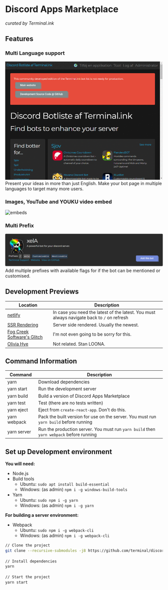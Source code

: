 # Discord Apps Marketplace
_curated by Terminal.ink_

## Features
### Multi Language support
![i18n](.github/languages.gif)
Present your ideas in more than just English.
Make your bot page in multiple languages to target many more users.

### Images, YouTube and YOUKU video embed
![embeds](.github/embeds.gif)

### Multi Prefix
![prefixes](.github/prefixes.png)
Add multiple prefixes with available flags for if the bot can be mentioned or customised.

## Development Previews
Location                                                          | Description
----------------------------------------------------------------- | -----------------
[netlify](https://twink.netlify.com/)                             | In case you need the latest of the latest. You must always navigate back to `/` on refresh
[SSR Rendering](https://discordapps.dev/)                         | Server side rendered. Usually the newest.
[Fog Creek Software's Glitch](https://discordapps-dev.glitch.me/) | I'm not even going to be sorry for this.
[Olivia Hye](https://www.youtube.com/watch?v=UkY8HvgvBJ8)         | Not related. Stan LOONA.

## Command Information
Command            | Description
------------------ | ---------------
yarn               | Download dependencies
yarn start         | Run the development server
yarn build         | Build a version of Discord Apps Marketplace
yarn test          | Test (there are no tests written)
yarn eject         | Eject from `create-react-app`. Don't do this.
yarn webpack       | Pack the built version for use on the server. You must run `yarn build` before running
yarn server        | Run the production server. You must run `yarn build` then `yarn webpack` before running

## Set up Development environment
**You will need:**
- Node.js
- Build tools
  - Ubuntu: `sudo apt install build-essential`
  - Windows: (as admin) `npm i -g windows-build-tools`
- Yarn
  - Ubuntu: `sudo npm i -g yarn`
  - Windows: (as admin) `npm i -g yarn`

**For building a server environment:**
- Webpack
  - Ubuntu: `sudo npm i -g webpack-cli`
  - Windows: (as admin) `npm i -g webpack-cli`

```bash
// Clone the project
git clone --recursive-submodules -j8 https://github.com/terminal/discordapps.dev.git

// Install dependencies
yarn

// Start the project
yarn start
```

<!--
## Sponsors
This project is funded by people who keep the open source community alive.
-->
